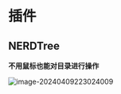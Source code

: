 # 插件



## NERDTree

**不用鼠标也能对目录进行操作**

![image-20240409223024009](C:\Users\86187\Desktop\instructions\IDEAVim速查.assets\image-20240409223024009.png)